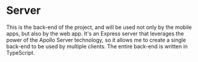 # Server

This is the back-end of the project, and will be used not only by the mobile apps, but also by the web app. It's an Express server that leverages the power of the Apollo Server technology, so it allows me to create a single back-end to be used by multiple clients. The entire back-end is written in TypeScript.

